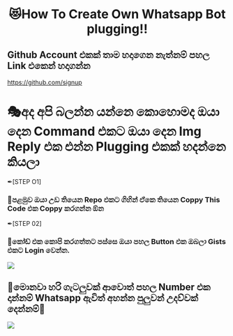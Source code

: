 <h1 align="center"><b> 😻How To Create Own Whatsapp Bot plugging!!  </b></h1>

## Github Account එකක් තාම හදාගෙන නැත්නම් පහල Link එකෙන් හදාගන්න
https://github.com/signup

# 🎭අද අපි බලන්න යන්නෙ කොහොමද ඔයා දෙන Command එකට ඔයා දෙන Img Reply එක එන්න Plugging එකක් හදන්නෙ කියලා

✒[STEP O1]
### 🔳පළමුව ඔයා උඩ තියෙන Repo එකට ගිහින් ඒකෙ තියෙන Coppy This Code එක Coppy කරගන්න ඕන

✒[STEP 02]
### 🔳කෝඩ් එක කොපි කරගත්තට පස්සෙ ඔයා පහල Button එක ඔබලා Gists එකට Login වෙන්න.
</a>
  <a href="https://gist.github.com/">
    <img src="https://img.shields.io/static/v1?label=CLICK&message=Gists%20X&color=purple&style=plastic">

  </a>

## 🔏මොනවා හරි ගැටලුවක් ආවොත් පහල Number එක දාන්නම් Whatsapp ඇවිත් අහන්න පුලුවන් උදව්වක් දෙන්නම්🙇
</a>
  <a href="https://wa.me/94784506970">
    <img src="https://img.shields.io/badge/Contact%20Me%20On%20Whatsapp-Teenuh%20AX%20-purple&style=plastic">

  </a>
